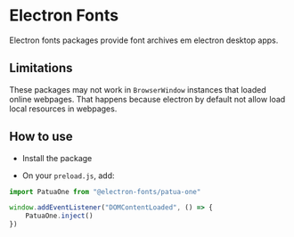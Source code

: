 # Electron Fonts

Electron fonts packages provide font archives em electron desktop apps.

## Limitations

These packages may not work in `BrowserWindow` instances that loaded online webpages. That happens because electron by default not allow load local resources in webpages.

## How to use

* Install the package

* On your `preload.js`, add:

```ts
import PatuaOne from "@electron-fonts/patua-one"

window.addEventListener("DOMContentLoaded", () => {
    PatuaOne.inject()
})
```